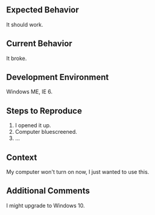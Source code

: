 <!-- Provide a general summary of the issue in the title above -->
<!-- Replace the rather silly content below with your actual issue report -->

## Expected Behavior
It should work.

## Current Behavior
It broke.

## Development Environment
Windows ME, IE 6.

## Steps to Reproduce
1. I opened it up.
2. Computer bluescreened.
3. ...

## Context
My computer won't turn on now, I just wanted to use this.

## Additional Comments
I might upgrade to Windows 10.
